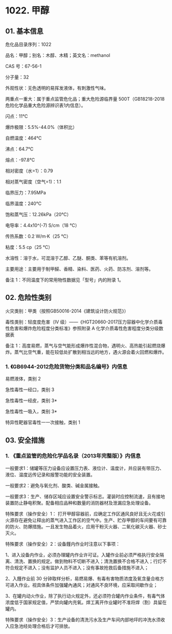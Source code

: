 # 1022. 甲醇

## 01. 基本信息

危化品目录序列：1022

品名：甲醇；别名：木醇、木精；英文名：methanol

CAS 号：67-56-1

分子量：32

外观性状：无色透明的易挥发液体，有刺激性气味。

两重点一重大：属于重点监管危化品；重大危险源临界量 500T（GB18218-2018危险化学品重大危险源辨识表1内信息）。

闪点：11℃

爆炸极限：5.5%-44.0%（体积比）

自燃温度：464℃

沸点：64.7℃

熔点：-97.8℃

相对密度（水=1）：0.79

相对蒸气密度（空气=1)：1.1

临界压力：7.95MPa

临界温度：240℃

饱和蒸气压：12.26kPa（20℃）

电导率：4.4x10^(-7) S/cm（18 ℃）

传热系数：0.2 W/m·K（25 ℃）

粘度：5.5 cp（25 ℃）

水溶性：溶于水，可混溶于乙醇、乙醚、酮类、苯等有机溶剂。

主要用途：主要用于制甲醛、香精、染料、医药、火药、防冻剂、溶剂等。

备注 1：不同温度下的常用物性数据见「型号」内的附录 1。

## 02. 危险性类别

火灾类别：甲类（按照GB50016-2014《建筑设计防火规范》）

毒性类别：轻度度危害（IV 级）——《HGT20660-2017压力容器中化学介质毒性危害和爆炸危险程度分类标准》参照附录 A 化学介质毒性危害程度分类分级数据表

备注 1：高度易燃，蒸气与空气能形成爆炸性混合物，遇明火、高热能引起燃烧爆炸。蒸气比空气重，能在较低处扩散到相当远的地方，遇火源会着火回燃和爆炸。

### 1. 《GB6944-2012危险货物分类和品名编号》内信息

易燃液体，类别 2 

急性毒性一经口，类别 3 

急性毒性一经皮，类别 3* 

急性毒性一吸入，类别 3*

特异性靶器官毒性一一次接触，类别 1

## 03. 安全措施

### 1. 《重点监管的危险化学品名录（2013年完整版）》内信息

一般要求1：储罐等压力设备应设置压力表、液位计、温度计，并应装有带压力、液位、温度远传记录和报警功能的安全装置。

一般要求2：避免与氧化剂、酸类、碱金属接触。

一般要求3：生产、储存区域应设置安全警示标志。灌装时应控制流速，且有接地装置防止静电积聚。配备相应品种和数量的消防器材及泄漏应急处理设备。

特殊要求（操作安全）1： 打开甲醇容器前，应确定工作区通风良好且无火花或引火源存在避免让释出的蒸气进入工作区的空气中。生产、贮存甲醇的车间要有可靠的防火、防爆措施。一且发生物品着火，应用干粉灭火器、二氧化碳灭火器、砂士灭火。

特殊要求（操作安全）2：设备饉内作业时注意以下事项：

1、进入设备内作业，必须办理罐内作业许可证。入罐作业前必须严格执行安全隔离、清洗、置换的规定。做到物料不切断不进入；清洗置换不合格不进入；行灯不符合规定不进入；没有监护人员不进入；没有事故抢救后备措施不进入；

2、入饉作业前 30 分钟取样分析，易燃易爆、有毒有害物质浓度及氧含量合格方可进入作业。视具体条件加强罐內通风；对通风不良环境，应采取间歇作业；

3、在罐内动火作业，除了执行动火规定外，还必须符合罐内作业条件，有毒气体浓度低于国家规定值，严禁向罐内充氧。焊工离开作业罐时不准将焊（割）具留在罐内。

特殊要求（操作安全）3：生产设备的清洗污水及生产车间内部地坪的冲洗水须收入应急池经处理合格后才可排放。
